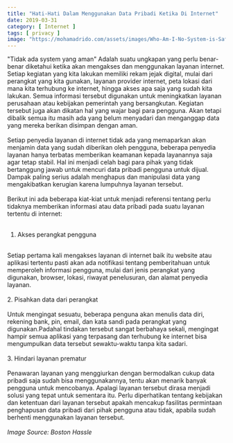 ```yaml
---
title: "Hati-Hati Dalam Menggunakan Data Pribadi Ketika Di Internet"
date: 2019-03-31
category: [ Internet ]
tags: [ privacy ]
image: "https://mohamadrido.com/assets/images/Who-Am-I-No-System-is-Safe.jpg"
---
```

"Tidak ada system yang aman" Adalah suatu ungkapan yang perlu benar-benar diketahui ketika akan mengakses dan menggunakan layanan internet. Setiap kegiatan yang kita lakukan memiliki rekam jejak digital, mulai dari perangkat yang kita gunakan, layanan provider internet, peta lokasi dari mana kita terhubung ke internet, hingga akses apa saja yang sudah kita lakukan. Semua informasi tersebut digunakan untuk meningkatkan layanan perusahaan atau kebijakan pemerintah yang bersangkutan. Kegiatan tersebut juga akan dikatan hal yang wajar bagi para pengguna. Akan tetapi dibalik semua itu masih ada yang belum menyadari dan menganggap data yang mereka berikan disimpan dengan aman.<br />
<br />
Setiap penyedia layanan di internet tidak ada yang memaparkan akan menjamin data yang sudah diberikan oleh pengguna, beberapa penyedia layanan hanya terbatas memberikan keamanan kepada layanannya saja agar tetap stabil. Hal ini menjadi celah bagi para pihak yang tidak bertanggung jawab untuk mencuri data pribadi pengguna untuk dijual. Dampak paling serius adalah menghapus dan manipulasi data yang mengakibatkan kerugian karena lumpuhnya layanan tersebut.<br />
<br />
Berikut ini ada beberapa kiat-kiat untuk menjadi referensi tentang perlu tidaknya memberikan informasi atau data pribadi pada suatu layanan tertentu di internet: <br />
<br />
1. Akses perangkat pengguna<br />
<br />
Setiap pertama kali mengakses layanan di internet baik itu website atau aplikasi tertentu pasti akan ada notifikasi tentang pemberitahuan untuk memperoleh informasi pengguna, mulai dari jenis perangkat yang digunakan, browser, lokasi, riwayat penelusuran, dan alamat penyedia layanan. <br />
<br />
2. Pisahkan data dari perangkat<br />
<br />
Untuk mengingat sesuatu, beberapa penguna akan menulis data diri, rekening bank, pin, email, dan kata sandi pada perangkat yang digunakan.Padahal tindakan tersebut sangat berbahaya sekali, mengingat hampir semua aplikasi yang terpasang dan terhubung ke internet bisa mengumpulkan data tersebut sewaktu-waktu tanpa kita sadari.<br />
<br />
3. Hindari layanan prematur<br />
<br />
 Penawaran layanan yang menggiurkan dengan bermodalkan cukup data pribadi saja sudah bisa menggunakannya, tentu akan menarik banyak pengguna untuk 
mencobanya. Apalagi layanan tersebut dirasa menjadi solusi yang tepat untuk sementara itu. Perlu diperhatikan tentang kebijakan dan ketentuan dari layanan tersebut apakah mencakup fasilitas permintaan penghapusan data pribadi dari pihak pengguna atau tidak, apabila sudah berhenti menggunakan layanan tersebut.<br />
<br />
<i>Image Source: Boston Hassle</i>
